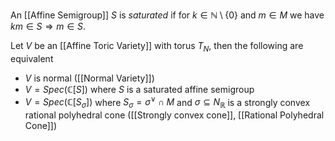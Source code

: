 An [[Affine Semigroup]] $S$ is *saturated* if for $k\in \mathbb{N}\setminus \{0\}$ and $m\in M$ we have $km\in S\Rightarrow m\in S$.

Let $V$ be an [[Affine Toric Variety]] with torus $T_N$, then the following are equivalent 
* $V$ is normal ([[Normal Variety]])
* $V = Spec(\mathbb{C}[S])$ where $S$ is a saturated affine semigroup
* $V=Spec(\mathbb{C}[S_{\sigma}])$  where $S_{\sigma} = \sigma^{\vee} \cap M$ and $\sigma\subseteq N_{\mathbb{R}}$ is a strongly convex rational polyhedral cone ([[Strongly convex cone]], [[Rational Polyhedral Cone]])